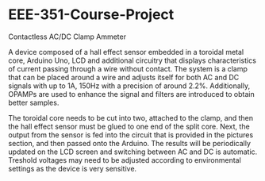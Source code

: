# EEE-351-Course-Project
Contactless AC/DC Clamp Ammeter

A device composed of a hall effect sensor embedded in a toroidal metal core, Arduino Uno, LCD and additional circuitry that displays characteristics of current passing through a wire without contact. The system is a clamp that can be placed around a wire and adjusts itself for both AC and DC signals with up to 1A, 150Hz with a precision of around 2.2%. Additionally, OPAMPs are used to enhance the signal and filters are introduced to obtain better samples.

The toroidal core needs to be cut into two, attached to the clamp, and then the hall effect sensor must be glued to one end of the split core. Next, the output from the sensor is fed into the circuit that is provided in the pictures section, and then passed onto the Arduino. The results will be periodically updated on the LCD screen and switching between AC and DC is automatic. Treshold voltages may need to be adjusted according to environmental settings as the device is very sensitive.
